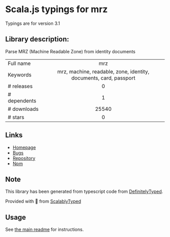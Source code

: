 
# Scala.js typings for mrz

Typings are for version 3.1

## Library description:
Parse MRZ (Machine Readable Zone) from identity documents

|                    |                 |
| ------------------ | :-------------: |
| Full name          | mrz |
| Keywords           | mrz, machine, readable, zone, identity, documents, card, passport |
| # releases         | 0 |
| # dependents       | 1 |
| # downloads        | 25540 |
| # stars            | 0 |

## Links
- [Homepage](https://github.com/cheminfo-js/mrz#readme)
- [Bugs](https://github.com/cheminfo-js/mrz/issues)
- [Repository](https://github.com/cheminfo-js/mrz)
- [Npm](https://www.npmjs.com/package/mrz)
    


## Note
This library has been generated from typescript code from [DefinitelyTyped](https://definitelytyped.org).

Provided with :purple_heart: from [ScalablyTyped](https://github.com/oyvindberg/ScalablyTyped)

## Usage
See [the main readme](../../readme.md) for instructions.


